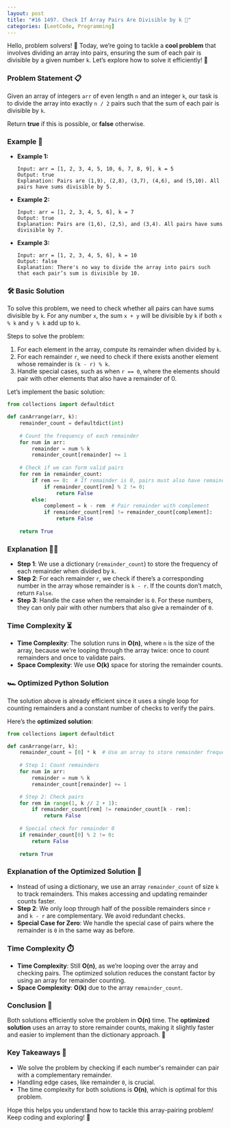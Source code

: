 ```yaml
---
layout: post
title: "#16 1497. Check If Array Pairs Are Divisible by k 🚀"
categories: [LeetCode, Programming]
---
```



Hello, problem solvers! 👋 Today, we’re going to tackle a **cool problem** that involves dividing an array into pairs, ensuring the sum of each pair is divisible by a given number `k`. Let’s explore how to solve it efficiently! 🚀

### Problem Statement 📋

Given an array of integers `arr` of even length `n` and an integer `k`, our task is to divide the array into exactly `n / 2` pairs such that the sum of each pair is divisible by `k`.

Return **true** if this is possible, or **false** otherwise.

### Example 🧐

- **Example 1:**
  ```plaintext
  Input: arr = [1, 2, 3, 4, 5, 10, 6, 7, 8, 9], k = 5
  Output: true
  Explanation: Pairs are (1,9), (2,8), (3,7), (4,6), and (5,10). All pairs have sums divisible by 5.
  ```

- **Example 2:**
  ```plaintext
  Input: arr = [1, 2, 3, 4, 5, 6], k = 7
  Output: true
  Explanation: Pairs are (1,6), (2,5), and (3,4). All pairs have sums divisible by 7.
  ```

- **Example 3:**
  ```plaintext
  Input: arr = [1, 2, 3, 4, 5, 6], k = 10
  Output: false
  Explanation: There's no way to divide the array into pairs such that each pair’s sum is divisible by 10.
  ```

### 🛠️ Basic Solution

To solve this problem, we need to check whether all pairs can have sums divisible by `k`. For any number `x`, the sum `x + y` will be divisible by `k` if both `x % k` and `y % k` add up to `k`.

Steps to solve the problem:

1. For each element in the array, compute its remainder when divided by `k`.
2. For each remainder `r`, we need to check if there exists another element whose remainder is `(k - r) % k`.
3. Handle special cases, such as when `r == 0`, where the elements should pair with other elements that also have a remainder of 0.

Let’s implement the basic solution:

```python
from collections import defaultdict

def canArrange(arr, k):
    remainder_count = defaultdict(int)
    
    # Count the frequency of each remainder
    for num in arr:
        remainder = num % k
        remainder_count[remainder] += 1
    
    # Check if we can form valid pairs
    for rem in remainder_count:
        if rem == 0:  # If remainder is 0, pairs must also have remainder 0
            if remainder_count[rem] % 2 != 0:
                return False
        else:
            complement = k - rem  # Pair remainder with complement
            if remainder_count[rem] != remainder_count[complement]:
                return False
                
    return True
```

### Explanation 🧑‍🏫

- **Step 1**: We use a dictionary (`remainder_count`) to store the frequency of each remainder when divided by `k`.
- **Step 2**: For each remainder `r`, we check if there’s a corresponding number in the array whose remainder is `k - r`. If the counts don’t match, return `False`.
- **Step 3**: Handle the case when the remainder is `0`. For these numbers, they can only pair with other numbers that also give a remainder of `0`.

### Time Complexity ⏳

- **Time Complexity**: The solution runs in **O(n)**, where `n` is the size of the array, because we’re looping through the array twice: once to count remainders and once to validate pairs.
- **Space Complexity**: We use **O(k)** space for storing the remainder counts.

### 🏎️ Optimized Python Solution

The solution above is already efficient since it uses a single loop for counting remainders and a constant number of checks to verify the pairs.

Here’s the **optimized solution**:

```python
from collections import defaultdict

def canArrange(arr, k):
    remainder_count = [0] * k  # Use an array to store remainder frequencies
    
    # Step 1: Count remainders
    for num in arr:
        remainder = num % k
        remainder_count[remainder] += 1

    # Step 2: Check pairs
    for rem in range(1, k // 2 + 1):
        if remainder_count[rem] != remainder_count[k - rem]:
            return False
    
    # Special check for remainder 0
    if remainder_count[0] % 2 != 0:
        return False
    
    return True
```

### Explanation of the Optimized Solution 🚀

- Instead of using a dictionary, we use an array `remainder_count` of size `k` to track remainders. This makes accessing and updating remainder counts faster.
- **Step 2**: We only loop through half of the possible remainders since `r` and `k - r` are complementary. We avoid redundant checks.
- **Special Case for Zero**: We handle the special case of pairs where the remainder is `0` in the same way as before.

### Time Complexity ⏱️

- **Time Complexity**: Still **O(n)**, as we’re looping over the array and checking pairs. The optimized solution reduces the constant factor by using an array for remainder counting.
- **Space Complexity**: **O(k)** due to the array `remainder_count`.

### Conclusion 🎯

Both solutions efficiently solve the problem in **O(n)** time. The **optimized solution** uses an array to store remainder counts, making it slightly faster and easier to implement than the dictionary approach. 🎉

### Key Takeaways 📝

- We solve the problem by checking if each number's remainder can pair with a complementary remainder.
- Handling edge cases, like remainder `0`, is crucial.
- The time complexity for both solutions is **O(n)**, which is optimal for this problem.

Hope this helps you understand how to tackle this array-pairing problem! Keep coding and exploring! 🚀
